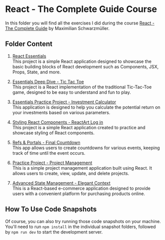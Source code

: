 # React - The Complete Guide Course

In this folder you will find all the exercises I did during the course [React - The Complete Guide](https://acad.link/reactjs) by Maximilian Schwarzmüller.

## Folder Content

1. [React Essentials](/REACT/React%20-%20The%20Complete%20Guide/01%20-%20React%20Essentials/react-essentials)<br>
   This project is a simple React application designed to showcase the basic building blocks of React development  such as Components, JSX, Props, State, and more.

2. [Essentials Deep Dive - Tic Tac Toe](/REACT/React%20-%20The%20Complete%20Guide/02%20-%20Essentials%20Deep%20Dive/tic-tac-toe)<br>
   This project is a React implementation of the traditional Tic-Tac-Toe game, designed to be easy to understand and fun to play.

3. [Essentials Practice Project - Investment Calculator](/REACT/React%20-%20The%20Complete%20Guide/03%20-%20Essentials%20Practice%20Project/investment-calculator)<br>
   This application is designed to help you calculate the potential return on your investments based on various parameters.

4. [Styling React Components - ReactArt Log in](/REACT/React%20-%20The%20Complete%20Guide/04%20-%20Styling%20React%20Components/reactart-login)<br>
   This project is a simple React application created to practice and showcase styling of React components.

5. [Refs & Portals - Final Countdown](/REACT/React%20-%20The%20Complete%20Guide/05%20-%20Refs%20&%20Portals/final-countdown)<br>
   This app allows users to create countdowns for various events, keeping track of time until the event occurs.

6. [Practice Project - Project Management](/REACT/React%20-%20The%20Complete%20Guide/06%20-%20Practice%20Project/project-management)<br>
   This is a simple project management application built using React. It allows users to create, view, update, and delete projects.

7. [Advanced State Management - Elegant Context](/REACT/React%20-%20The%20Complete%20Guide/07%20-%20Advanced%20State%20Management/elegant-context)<br>
   This is a React-based e-commerce application designed to provide users with a convenient platform for purchasing products online.

## How To Use Code Snapshots

Of course, you can also try running those code snapshots on your machine. You'll need to run `npm install` in the individual snapshot folders, followed by `npm run dev` to start the development server.
